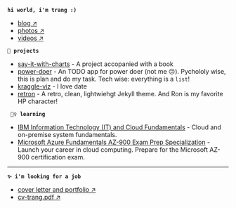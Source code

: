**`hi world, i'm trang :)`**
  - [blog ↗]()
  - [photos ↗]()
  - [videos ↗]()

**`🔨 projects`**
- [say-it-with-charts]() - A project accopanied with a book
- [power-doer]() - An TODO app for power doer (not me 😔). Pychololy wise, this is plan and do my task. Tech wise: everything is a `list`!
- [kraggle-viz]() - I love date
- [retron]() - A retro, clean, lightwiehgt Jekyll theme. And Ron is my favorite HP character!

**` 🤷‍♀️ learning`**
- [IBM Information Technology (IT) and Cloud Fundamentals]() - Cloud and on-premise system fundamentals.
- [Microsoft Azure Fundamentals AZ-900 Exam Prep Specialization]() - Launch your career in cloud computing. Prepare for the Microsoft AZ-900 certification exam.

--- 

**`✨ i'm looking for a job`**
- [cover letter and portfolio ↗]()
- [cv-trang.pdf ↗]()


       
